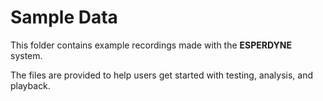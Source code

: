 # Sample Data

This folder contains example recordings made with the **ESPERDYNE** system.

The files are provided to help users get started with testing, analysis, and playback.

